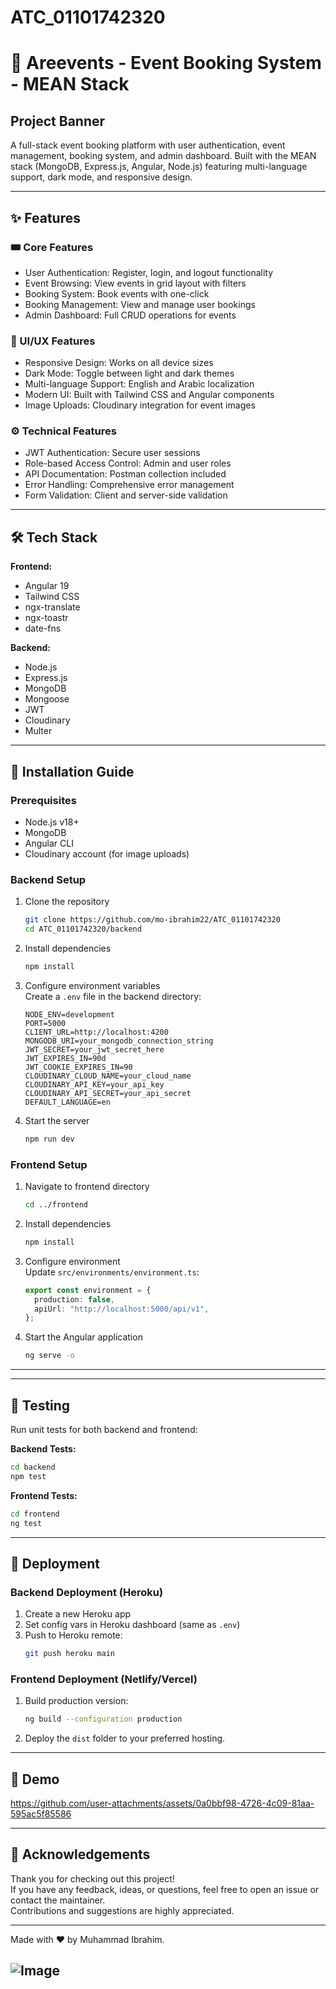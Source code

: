 # ATC_01101742320

# 📅 Areevents - Event Booking System - MEAN Stack

## Project Banner

A full-stack event booking platform with user authentication, event management, booking system, and admin dashboard. Built with the MEAN stack (MongoDB, Express.js, Angular, Node.js) featuring multi-language support, dark mode, and responsive design.

---

## ✨ Features

### 🎟️ Core Features

- User Authentication: Register, login, and logout functionality
- Event Browsing: View events in grid layout with filters
- Booking System: Book events with one-click
- Booking Management: View and manage user bookings
- Admin Dashboard: Full CRUD operations for events

### 🎨 UI/UX Features

- Responsive Design: Works on all device sizes
- Dark Mode: Toggle between light and dark themes
- Multi-language Support: English and Arabic localization
- Modern UI: Built with Tailwind CSS and Angular components
- Image Uploads: Cloudinary integration for event images

### ⚙️ Technical Features

- JWT Authentication: Secure user sessions
- Role-based Access Control: Admin and user roles
- API Documentation: Postman collection included
- Error Handling: Comprehensive error management
- Form Validation: Client and server-side validation

---

## 🛠️ Tech Stack

**Frontend:**

- Angular 19
- Tailwind CSS
- ngx-translate
- ngx-toastr
- date-fns

**Backend:**

- Node.js
- Express.js
- MongoDB
- Mongoose
- JWT
- Cloudinary
- Multer

---

## 🚀 Installation Guide

### Prerequisites

- Node.js v18+
- MongoDB
- Angular CLI
- Cloudinary account (for image uploads)

### Backend Setup

1. Clone the repository
   ```bash
   git clone https://github.com/mo-ibrahim22/ATC_01101742320
   cd ATC_01101742320/backend
   ```
2. Install dependencies
   ```bash
   npm install
   ```
3. Configure environment variables  
   Create a `.env` file in the backend directory:
   ```env
   NODE_ENV=development
   PORT=5000
   CLIENT_URL=http://localhost:4200 
   MONGODB_URI=your_mongodb_connection_string
   JWT_SECRET=your_jwt_secret_here
   JWT_EXPIRES_IN=90d
   JWT_COOKIE_EXPIRES_IN=90
   CLOUDINARY_CLOUD_NAME=your_cloud_name
   CLOUDINARY_API_KEY=your_api_key
   CLOUDINARY_API_SECRET=your_api_secret
   DEFAULT_LANGUAGE=en
   ```
4. Start the server
   ```bash
   npm run dev
   ```

### Frontend Setup

1. Navigate to frontend directory
   ```bash
   cd ../frontend
   ```
2. Install dependencies
   ```bash
   npm install
   ```
3. Configure environment  
   Update `src/environments/environment.ts`:
   ```typescript
   export const environment = {
     production: false,
     apiUrl: "http://localhost:5000/api/v1",
   };
   ```
4. Start the Angular application
   ```bash
   ng serve -o
   ```

---



---

## 🧪 Testing

Run unit tests for both backend and frontend:

**Backend Tests:**

```bash
cd backend
npm test
```

**Frontend Tests:**

```bash
cd frontend
ng test
```

---

## 🚀 Deployment

### Backend Deployment (Heroku)

1. Create a new Heroku app
2. Set config vars in Heroku dashboard (same as `.env`)
3. Push to Heroku remote:
   ```bash
   git push heroku main
   ```

### Frontend Deployment (Netlify/Vercel)

1. Build production version:
   ```bash
   ng build --configuration production
   ```
2. Deploy the `dist` folder to your preferred hosting.

---

## 📱 Demo

https://github.com/user-attachments/assets/0a0bbf98-4726-4c09-81aa-595ac5f85586

---

## 🙌 Acknowledgements

Thank you for checking out this project!  
If you have any feedback, ideas, or questions, feel free to open an issue or contact the maintainer.  
Contributions and suggestions are highly appreciated.

---

Made with ❤️ by Muhammad Ibrahim.

![Image](https://github.com/user-attachments/assets/d74c4959-6999-4b9f-8bb2-897ebc815fa4)
---
